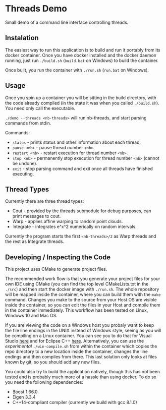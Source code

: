 # Threads Demo
Small demo of a command line interface controlling threads.

## Instalation
The easiest way to run this application is to build and run it portably from its
docker container. Once you have docker installed and the docker daemon running,
just run `./build.sh` (`build.bat` on Windows) to build the container.

Once built, you run the container with `./run.sh` (`run.bat` on Windows).


## Usage
Once you spin up a container you will be sitting in the build directory, with the code already compiled
(in the state it was when you called `./build.sh`). You need only call the executable.

`./demo --threads <nb-threads>` will run nb-threads, and start parsing commands from stdin.

Commands:
* `status`       - prints status and other information about each thread.
* `pause <nb>`   - pause thread number `<nb>`.
* `restart <nb>` - restart execution for thread number `<nb>`.
* `stop <nb>`    - permanently stop execution for thread number `<nb>` (cannot be undone).
* `exit`         - stop parsing command and exit once all threads have finished executing.

## Thread Types
Currently there are three thread types:
* Cout      - provided by the threads submodule for debug purposes, can print messages to cout.
* Warp      - applies affine warping to random point clouds.
* Integrate - integrates e^x^2 numerically on random intervals.

Currently the program starts the first `<nb-threads>/2` as Warp threads and the rest as Integrate threads.

## Developing / Inspecting the Code
This project uses CMake to generate project files.

The recommended work flow is that you generate your
project files for your own IDE using CMake (you can find the top level CMakeLists.txt in the `./src`)
and then start the docker image with `./run.sh`. The whole repository
will be mapped inside the container, where you can build them with the `make` command. 
Changes you make to the source from your Host OS are visible inside the container, so you can edit
the files in your Host and compile them in the container immediately. This workflow has been tested 
on Linux, Windows 10 and Mac OS.

If you are viewing the code on a Windows host you probaly want to keep the file line endings in the UNIX
instead of Windows style, seeing as you will be compiling on a Linux container. You can see you to do
that for Visual Studio [here](https://stackoverflow.com/questions/3802406/configure-visual-studio-with-unix-end-of-lines)
and for Eclipse C++ [here](https://stackoverflow.com/questions/1886185/eclipse-and-windows-newlines).
Alternatively, you can use the *experimental* `./win-compile.sh` from within the container
which copies the repo directory to a new location inside the container, changes the line endings and
then compiles from there. This last solution only looks at files known by git, so you should add any new
files.

You could also try to build the application natively, though this has not been tested and is
probably much more of a hassle than using docker. To do so you need the following dependencies:
   * Boost 1.66.0
   * Eigen 3.3.4
   * C++14-compliant compiler (currently we build with gcc 8.1.0)
